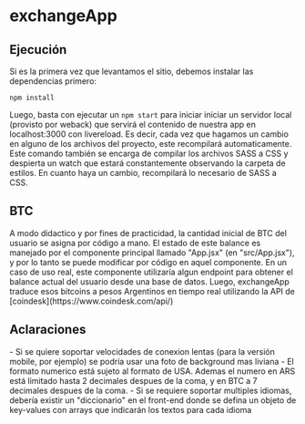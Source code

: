 # exchangeApp

<h2>Ejecución</h2>
Si es la primera vez que levantamos el sitio, debemos instalar las dependencias primero:

```npm install```

Luego, basta con ejecutar un
```npm start```
para iniciar iniciar un servidor local (provisto por weback) que servirá el contenido de nuestra app en localhost:3000 con livereload. Es decir, cada vez que hagamos un cambio en alguno de los archivos del proyecto, este recompilará automaticamente.
Este comando también se encarga de compilar los archivos SASS a CSS y despierta un watch que estará constantemente observando la carpeta de estilos. En cuanto haya un cambio, recompilará lo necesario de SASS a CSS.

<h2>BTC</h2>
A modo didactico y por fines de practicidad, la cantidad inicial de BTC del usuario se asigna por código a mano.
El estado de este balance es manejado por el componente principal llamado "App.jsx" (en "src/App.jsx"), y por lo tanto se puede modificar por código en aquel componente. En un caso de uso real, este componente utilizaría algun endpoint para obtener el balance actual del usuario desde una base de datos.
Luego, exchangeApp traduce esos bitcoins a pesos Argentinos en tiempo real utilizando la API de [coindesk](https://www.coindesk.com/api/)

<h2>Aclaraciones</h2>
- Si se quiere soportar velocidades de conexion lentas (para la versión mobile, por ejemplo) se podría usar una foto de background mas liviana
- El formato numerico está sujeto al formato de USA. Ademas el numero en ARS está limitado hasta 2 decimales despues de la coma, y en BTC a 7 decimales despues de la coma.
- Si se requiere soportar multiples idiomas, debería existir un "diccionario" en el front-end donde se defina un objeto de key-values con arrays que indicarán los textos para cada idioma